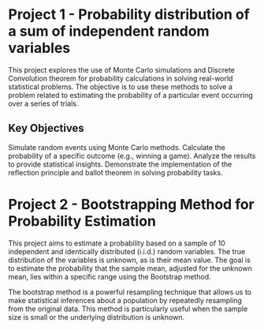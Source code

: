 # Project 1 - Probability distribution of a sum of independent random variables

This project explores the use of Monte Carlo simulations and Discrete Convolution theorem for probability calculations in solving real-world statistical problems. The objective is to use these methods to solve a problem related to estimating the probability of a particular event occurring over a series of trials.

## Key Objectives
Simulate random events using Monte Carlo methods.
Calculate the probability of a specific outcome (e.g., winning a game).
Analyze the results to provide statistical insights.
Demonstrate the implementation of the reflection principle and ballot theorem in solving probability tasks.

# Project 2 - Bootstrapping Method for Probability Estimation
 
This project aims to estimate a probability based on a sample of 10 independent and identically distributed (i.i.d.) random variables. The true distribution of the variables is unknown, as is their mean value. The goal is to estimate the probability that the sample mean, adjusted for the unknown mean, lies within a specific range using the Bootstrap method.

The bootstrap method is a powerful resampling technique that allows us to make statistical inferences about a population by repeatedly resampling from the original data. This method is particularly useful when the sample size is small or the underlying distribution is unknown.
